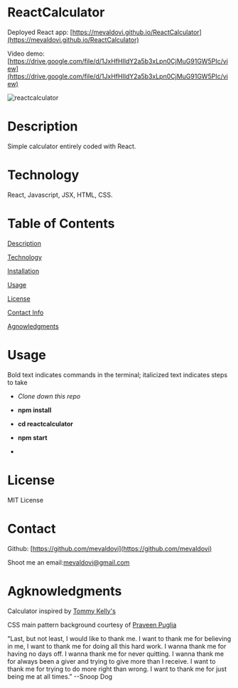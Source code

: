 # ReactCalculator
Deployed React app: [https://mevaldovi.github.io/ReactCalculator](https://mevaldovi.github.io/ReactCalculator)


Video demo: [https://drive.google.com/file/d/1JxHfHIldY2a5b3xLpn0CjMuG91GW5PIc/view](https://drive.google.com/file/d/1JxHfHIldY2a5b3xLpn0CjMuG91GW5PIc/view)


![reactcalculator](https://user-images.githubusercontent.com/83307023/135492713-921672d0-072b-4db2-b53c-700f38fe7b1c.PNG)

# Description

Simple calculator entirely coded with React.

# Technology
React, Javascript, JSX, HTML, CSS.


# Table of Contents
[Description](https://github.com/mevaldovi/ReactCalculator#Description)


[Technology](https://github.com/mevaldovi/ReactCalculator#Technology)


[Installation](https://github.com/mevaldovi/ReactCalculator#Installation)


[Usage](https://github.com/mevaldovi/ReactCalculator#Usage)


[License](https://github.com/mevaldovi/ReactCalculator#License)


[Contact Info](https://github.com/mevaldovi/ReactCalculator#Contact)


[Agnowledgments](https://github.com/mevaldovi/ReactCalculator#Agknowledgments)


# Usage

Bold text indicates commands in the terminal; italicized text indicates steps to take

- _Clone down this repo_

- **npm install**

- **cd reactcalculator**

- **npm start**
- 
# License
MIT License
# Contact
Github: [https://github.com/mevaldovi](https://github.com/mevaldovi)

Shoot me an email:[mevaldovi@gmail.com](mailto:mevaldovi@gmail.com)

# Agknowledgments

Calculator inspired by [Tommy Kelly's](https://github.com/TommmyKelly)

CSS main pattern background courtesy of [Praveen Puglia](https://codepen.io/praveenpuglia/pen/vNWpwO) 

"Last, but not least, I would like to thank me. I want to thank me for believing in me, I want to thank me for doing all this hard work. I wanna thank me for having no days off. I wanna thank me for never quitting. I wanna thank me for always been a giver and trying to give more than I receive. I want to thank me for trying to do more right than wrong. I want to thank me for just being me at all times.” --Snoop Dog


